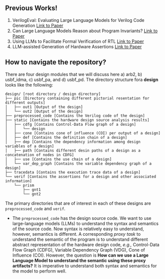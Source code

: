 ## Previous Works!

 1. VerilogEval: Evaluating Large Language Models for Verilog Code Generation [Link to Paper](https://arxiv.org/pdf/2309.07544.pdf)
 2. Can Large Language Models Reason about Program Invariants? [Link to Paper](https://openreview.net/pdf?id=mXv2aVqUGG)
 3. Using LLMs to Facilitate Formal Verification of RTL [Link to Paper](https://browse.arxiv.org/pdf/2309.09437.pdf)
 4. LLM-assisted Generation of Hardware Assertions [Link to Paper](https://arxiv.org/pdf/2306.14027.pdf)

## How to navigate the repository?
There are four design modules that we will discuss here a) arb2, b) usbf_idma, c) usbf_pa, and d) usbf_pd. The directory structure fora **design** looks like the following:

    design/ [root directory / design directory]
    ├── pic [Directory containing different pictorial resentation for different outputs]
    │   ├── out1 [Output of the design]
    │   └── out2 [Output of the design]
    ├── preprocessed_code [Contains the Verilog code of the design]
    ├── static [Contains the hardware design source analysis results]
    │   ├── cdfg [Contains Control-Data Flow graph of a design]
    │   │   └── design
    │   ├── cone [Contains cone of influence (COI) per output of a design]
    │   ├── def [Contains the definition chain of a design]
    │   ├── dep [Contains the dependency information among design variables of a design]
    │   ├── path [Contains different desin paths of a design as a concatenation of nodes in CDFG]
    │   ├── use [Contains the use chain of a design]
    │   └── var_dep_graph [Contains the variable dependency graph of a design]
    ├── tracedata [Contains the execution trace data of a design]
    └── verif [Contains the assertions for a design and other associated information]
        └── prism
            ├── gnt1
            └── gnt2

 The primary directories that are of interest in each of these designs are `preprocessed_code` and `verif`.
 

 - The `preprocessed_code` has the design source code. We want to use large-language models (LLMs) to understand the syntax and semantics of the source code. Now syntax is relatively easy to understand, however, semantics is different. A corresponding *proxy task* to understand the semantic of the program is to understand different abstract representation of the hardware design code, *e.g.,* Control-Data Flow Graph (CDFG), Variable Dependency Graph (VDG), Cone of Influence (COI). However, the question is **How can we use a Large Language Model to understand the semantic using these proxy artifacts?** It is imperative to understand both syntax and semantics for the model to perform well.

<!--stackedit_data:
eyJoaXN0b3J5IjpbLTIwNDY1NjQyNzcsNjY4NzgxNjM3LC0yMD
c0NTk3NjQzLC0xODU3OTU3NiwxODQ1NjIyNTU0XX0=
-->